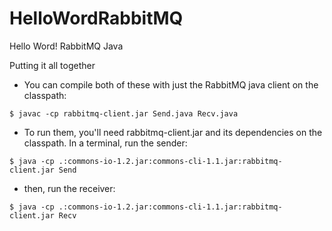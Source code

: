 # HelloWordRabbitMQ
Hello Word! RabbitMQ Java

Putting it all together

* You can compile both of these with just the RabbitMQ java client on the classpath:

 `$ javac -cp rabbitmq-client.jar Send.java Recv.java`

* To run them, you'll need rabbitmq-client.jar and its dependencies on the classpath. In a terminal, run the sender:


 `$ java -cp .:commons-io-1.2.jar:commons-cli-1.1.jar:rabbitmq-client.jar Send`

* then, run the receiver:


 `$ java -cp .:commons-io-1.2.jar:commons-cli-1.1.jar:rabbitmq-client.jar Recv`

